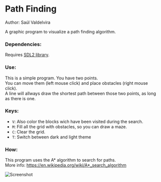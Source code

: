 # Path Finding
Author: Saúl Valdelvira <br/>

A graphic program to visualize a
path finding algorithm.

### Dependencies:
Requires [SDL2 library](https://www.libsdl.org/).

### Use:
This is a simple program. You have two points. <br>
You can move them (left mouse click) and place obstacles (right mouse click). <br/>
A line will allways draw the shortest path between those
two points, as long as there is one.

### Keys:
- `V`: Also color the blocks wich have been visited during the search.
- `M`: Fill all the grid with obstacles, so you can draw a maze.
- `C`: Clear the grid.
- `T`: Switch between dark and light theme

### How:
This program uses the A* algorithm to search for paths. <br/>
More info: <https://en.wikipedia.org/wiki/A*_search_algorithm>

![Screenshot](https://img.saulv.es/path_finding.gif)
